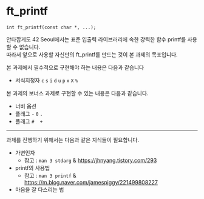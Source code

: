 # ft_printf

```
int ft_printf(const char *, ...);
```

안타깝게도 42 Seoul에서는 표준 입출력 라이브러리에 속한 강력한 함수 printf를 사용할 수 없습니다. <br/>
따라서 앞으로 사용할 자신만의 ft_printf를 만드는 것이 본 과제의 목표입니다. <br/>

본 과제에서 필수적으로 구현해야 하는 내용은 다음과 같습니다
* 서식지정자 `c` `s` `i` `d` `u` `p` `x` `X` `%`

본 과제의 보너스 과제로 구현할 수 있는 내용은 다음과 같습니다.
* 너비 옵션
* 플래그 `-` `0` `.`
* 플래그 `#` ` ` `+`

___
과제를 진행하기 위해서는 다음과 같은 지식들이 필요합니다.
* 가변인자
	* 참고 : `man 3 stdarg` & https://jhnyang.tistory.com/293
* printf의 사용법
	* 참고 : `man 3 printf` & https://m.blog.naver.com/jamespiggy/221499808227 
* 마음을 잘 다스리는 법
